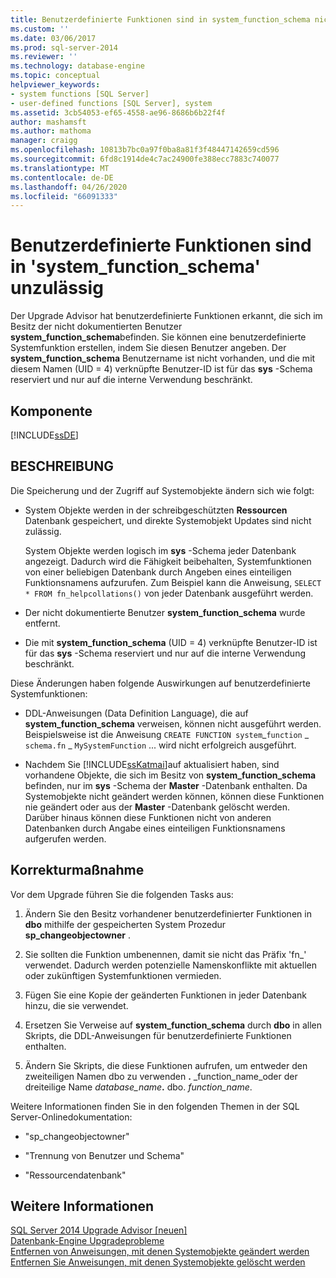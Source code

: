 ```yaml
---
title: Benutzerdefinierte Funktionen sind in system_function_schema nicht zulässig | Microsoft-Dokumentation
ms.custom: ''
ms.date: 03/06/2017
ms.prod: sql-server-2014
ms.reviewer: ''
ms.technology: database-engine
ms.topic: conceptual
helpviewer_keywords:
- system functions [SQL Server]
- user-defined functions [SQL Server], system
ms.assetid: 3cb54053-ef65-4558-ae96-8686b6b22f4f
author: mashamsft
ms.author: mathoma
manager: craigg
ms.openlocfilehash: 10813b7bc0a97f0ba8a81f3f48447142659cd596
ms.sourcegitcommit: 6fd8c1914de4c7ac24900fe388ecc7883c740077
ms.translationtype: MT
ms.contentlocale: de-DE
ms.lasthandoff: 04/26/2020
ms.locfileid: "66091333"
---
```

# <a name="user-defined-functions-are-not-allowed-in-system_function_schema"></a>Benutzerdefinierte Funktionen sind in 'system_function_schema' unzulässig
  Der Upgrade Advisor hat benutzerdefinierte Funktionen erkannt, die sich im Besitz der nicht dokumentierten Benutzer **system_function_schema**befinden. Sie können eine benutzerdefinierte Systemfunktion erstellen, indem Sie diesen Benutzer angeben. Der **system_function_schema** Benutzername ist nicht vorhanden, und die mit diesem Namen (UID = 4) verknüpfte Benutzer-ID ist für das **sys** -Schema reserviert und nur auf die interne Verwendung beschränkt.  
  
## <a name="component"></a>Komponente  
 [!INCLUDE[ssDE](../../includes/ssde-md.md)]  
  
## <a name="description"></a>BESCHREIBUNG  
 Die Speicherung und der Zugriff auf Systemobjekte ändern sich wie folgt:  
  
-   System Objekte werden in der schreibgeschützten **Ressourcen** Datenbank gespeichert, und direkte Systemobjekt Updates sind nicht zulässig.  
  
     System Objekte werden logisch im **sys** -Schema jeder Datenbank angezeigt. Dadurch wird die Fähigkeit beibehalten, Systemfunktionen von einer beliebigen Datenbank durch Angeben eines einteiligen Funktionsnamens aufzurufen. Zum Beispiel kann die Anweisung, `SELECT * FROM fn_helpcollations()` von jeder Datenbank ausgeführt werden.  
  
-   Der nicht dokumentierte Benutzer **system_function_schema** wurde entfernt.  
  
-   Die mit **system_function_schema** (UID = 4) verknüpfte Benutzer-ID ist für das **sys** -Schema reserviert und nur auf die interne Verwendung beschränkt.  
  
 Diese Änderungen haben folgende Auswirkungen auf benutzerdefinierte Systemfunktionen:  
  
-   DDL-Anweisungen (Data Definition Language), die auf **system_function_schema** verweisen, können nicht ausgeführt werden. Beispielsweise ist die Anweisung `CREATE FUNCTION system`_`function` \_ `schema.fn` \_ `MySystemFunction` ... wird nicht erfolgreich ausgeführt.  
  
-   Nachdem Sie [!INCLUDE[ssKatmai](../../includes/sskatmai-md.md)]auf aktualisiert haben, sind vorhandene Objekte, die sich im Besitz von **system_function_schema** befinden, nur im **sys** -Schema der **Master** -Datenbank enthalten. Da Systemobjekte nicht geändert werden können, können diese Funktionen nie geändert oder aus der **Master** -Datenbank gelöscht werden. Darüber hinaus können diese Funktionen nicht von anderen Datenbanken durch Angabe eines einteiligen Funktionsnamens aufgerufen werden.  
  
## <a name="corrective-action"></a>Korrekturmaßnahme  
 Vor dem Upgrade führen Sie die folgenden Tasks aus:  
  
1.  Ändern Sie den Besitz vorhandener benutzerdefinierter Funktionen in **dbo** mithilfe der gespeicherten System Prozedur **sp_changeobjectowner** .  
  
2.  Sie sollten die Funktion umbenennen, damit sie nicht das Präfix 'fn_' verwendet. Dadurch werden potenzielle Namenskonflikte mit aktuellen oder zukünftigen Systemfunktionen vermieden.  
  
3.  Fügen Sie eine Kopie der geänderten Funktionen in jeder Datenbank hinzu, die sie verwendet.  
  
4.  Ersetzen Sie Verweise auf **system_function_schema** durch **dbo** in allen Skripts, die DDL-Anweisungen für benutzerdefinierte Funktionen enthalten.  
  
5.  Ändern Sie Skripts, die diese Funktionen aufrufen, um entweder den zweiteiligen Namen dbo zu verwenden **.** _function_name_oder der dreiteilige Name _database_name_**.** dbo. *function_name*.  
  
 Weitere Informationen finden Sie in den folgenden Themen in der SQL Server-Onlinedokumentation:  
  
-   "sp_changeobjectowner"  
  
-   "Trennung von Benutzer und Schema"  
  
-   "Ressourcendatenbank"  
  
## <a name="see-also"></a>Weitere Informationen  
 [SQL Server 2014 Upgrade Advisor &#91;neuen&#93;](sql-server-2014-upgrade-advisor.md)   
 [Datenbank-Engine Upgradeprobleme](../../../2014/sql-server/install/database-engine-upgrade-issues.md)   
 [Entfernen von Anweisungen, mit denen Systemobjekte geändert werden](../../../2014/sql-server/install/remove-statements-that-modify-system-objects.md)   
 [Entfernen Sie Anweisungen, mit denen Systemobjekte gelöscht werden](../../../2014/sql-server/install/remove-statements-that-drop-system-objects.md)  
  
  
